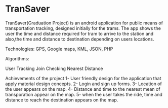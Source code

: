 # TranSaver
 TranSaver(Graduation Project) is an android application for public means of transportation tracking, designed initially for the trams. The app shows the user the time and distance required for tram to arrive to the station and also,the time and distance to destination depending on users locations.
 
 Technologies:
 GPS, Google maps, KML, JSON, PHP
 
 Algorithms:
 
 User Tracking
 Join Checking
 Nearest Distance
 
 Achievements of the project
 1- User friendly design for the application that apply material design concepts.
 2- Login and sign up forms.
 3- Location of the user appears on the map.
 4- Distance and time to the nearest mean of transporation appear on the map.
 5- when the user takes the ride, time and distance to reach the destination appears on the map.
